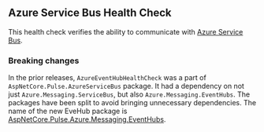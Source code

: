 ## Azure Service Bus Health Check

This health check verifies the ability to communicate with [Azure Service Bus](https://azure.microsoft.com/services/service-bus/).

### Breaking changes

In the prior releases, `AzureEventHubHealthCheck` was a part of `AspNetCore.Pulse.AzureServiceBus` package. It had a dependency on not just `Azure.Messaging.ServiceBus`, but also `Azure.Messaging.EventHubs`. The packages have been split to avoid bringing unnecessary dependencies. The name of the new EveHub package is [AspNetCore.Pulse.Azure.Messaging.EventHubs](https://www.nuget.org/packages/AspNetCore.Pulse.Azure.Messaging.EventHubs).
